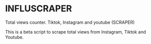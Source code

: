 # INFLUSCRAPER
Total views counter. Tiktok, Instagram and youtube (SCRAPER)

This is a beta script to scrape total views from Instagram, Tiktok and Youtube.
